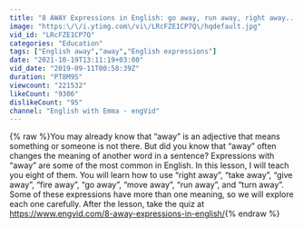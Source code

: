 ```yaml
---
title: "8 AWAY Expressions in English: go away, run away, right away..."
image: "https:\/\/i.ytimg.com\/vi\/LRcFZE1CP7Q\/hqdefault.jpg"
vid_id: "LRcFZE1CP7Q"
categories: "Education"
tags: ["English away","away","English expressions"]
date: "2021-10-19T13:11:19+03:00"
vid_date: "2019-09-11T00:58:39Z"
duration: "PT8M9S"
viewcount: "221532"
likeCount: "9306"
dislikeCount: "95"
channel: "English with Emma · engVid"
---
```

{% raw %}You may already know that “away” is an adjective that means something or someone is not there. But did you know that “away” often changes the meaning of another word in a sentence? Expressions with “away” are some of the most common in English. In this lesson, I will teach you eight of them. You will learn how to use “right away”, “take away”, “give away”, “fire away”, “go away”, “move away”, “run away”, and “turn away”. Some of these expressions have more than one meaning, so we will explore each one carefully. After the lesson, take the quiz at <a rel="nofollow" target="blank" href="https://www.engvid.com/8-away-expressions-in-english/">https://www.engvid.com/8-away-expressions-in-english/</a>{% endraw %}
